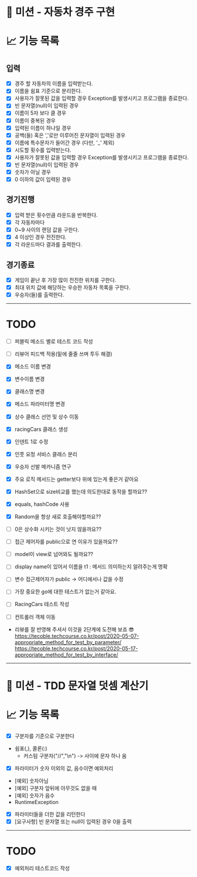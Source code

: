 # 🚀 미션 - 자동차 경주 구현

# 📈 기능 목록

## 입력

- [X]  경주 할 자동차의 이름을 입력받는다.
- [X]  이름을 쉼표 기준으로 분리한다.
- [X]  사용자가 잘못된 값을 입력할 경우 Exception를 발생시키고 프로그램을 종료한다.
  - [X]  빈 문자열(null)이 입력된 경우
  - [X]  이름이 5자 보다 클 경우
  - [X]  이름이 중복된 경우
  - [X]  입력된 이름이 하나일 경우
  - [X]  공백(들) 혹은 ','로만 이루어진 문자열이 입력된 경우
  - [X]  이름에 특수문자가 들어간 경우 (다만, '_' 제외)
- [X]  시도할 횟수를 입력받는다.
- [X]  사용자가 잘못된 값을 입력할 경우 Exception를 발생시키고 프로그램을 종료한다.
  - [X]  빈 문자열(null)이 입력된 경우
  - [X]  숫자가 아닐 경우
  - [X]  0 이하의 값이 입력된 경우

## 경기진행

- [X]  입력 받은 횟수만큼 라운드을 반복한다.
- [X]  각 자동차마다
  - [X]  0~9 사이의 랜덤 값을 구한다.
  - [X]  4 이상인 경우 전진한다.
- [X]  각 라운드마다 결과를 출력한다.

## 경기종료

- [X]  게임이 끝난 후 가장 많이 전진한 위치를 구한다.
- [X]  최대 위치 값에 해당하는 우승한 자동차 목록을 구한다.
- [X]  우승자(들)를 출력한다.

---

# TODO

- [ ]  퍼블릭 메소드 별로 테스트 코드 작성
- [ ]  리뷰어 피드백 적용(밑에 줄줄 쓰며 투두 해결)

- [X]  메소드 이름 변경
- [X]  변수이름 변경
- [X]  클래스명 변경
- [X]  메소드 파라미터명 변경
- [X]  상수 클래스 선언 및 상수 이동
- [X]  racingCars 클래스 생성
- [X]  인덴트 1로 수정
- [X]  인풋 요청 서비스 클래스 분리
- [X]  우승자 선발 메카니즘 연구

- [x]  주요 로직 메서드는 getter보다 위에 있는게 좋은거 같아요
- [x]  HashSet으로 size비교를 했는데 의도한대로 동작을 할까요??
  - [x] equals, hashCode 사용
- [x]  Random을 항상 새로 호출해야할까요??
- [ ]  0은 상수화 시키는 것이 낫지 않을까요??
- [ ]  접근 제어자를 public으로 연 이유가 있을까요??
- [ ]  model이 view로 넘어와도 될까요??
- [ ]  display name이 있어서 이름을 t1 : 메서드 의미하는지 알려주는게 명확
- [ ]  변수 접근제어자가 public -> 어디에서나 값을 수정
- [ ]  가장 중요한 go에 대한 테스트가 없는거 같아요.
- [ ]  RacingCars 테스트 작성
- [ ]  컨트롤러 객체 이동

- 
  리뷰를 잘 반영해 주셔서 이것을 2단계에 도전해 보죠 😎
  https://tecoble.techcourse.co.kr/post/2020-05-07-appropriate_method_for_test_by_parameter/
  https://tecoble.techcourse.co.kr/post/2020-05-17-appropriate_method_for_test_by_interface/



---

# 🚀 미션 - TDD 문자열 덧셈 계산기

# 📈 기능 목록

- [X]  구분자를 기준으로 구분한다

- 쉼표(,), 콜론(:)
  - 커스텀 구분자("//","\n") -> 사이에 문자 하나 옴

- [X]  파라미터가 숫자 이외의 값, 음수이면 예외처리

- [예외] 숫자아님
- [예외] 구분자 앞뒤에 아무것도 없을 때
- [예외] 숫자가 음수
- RuntimeException

- [X]  파라미터들을 더한 값을 리턴한다
- [X]  [요구사항] 빈 문자열 또는 null이 입력된 경우 0을 출력

---

# TODO

- [X]  예외처리 테스트코드 작성
